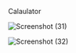 Calaulator


![Screenshot (31)](https://github.com/DDK2805/Web-Development-Projects/assets/99110323/e5352241-cf61-4803-84a8-c78ffe701b48)

![Screenshot (32)](https://github.com/DDK2805/Web-Development-Projects/assets/99110323/a734e428-06ea-4d61-b99f-24d669592bca)
